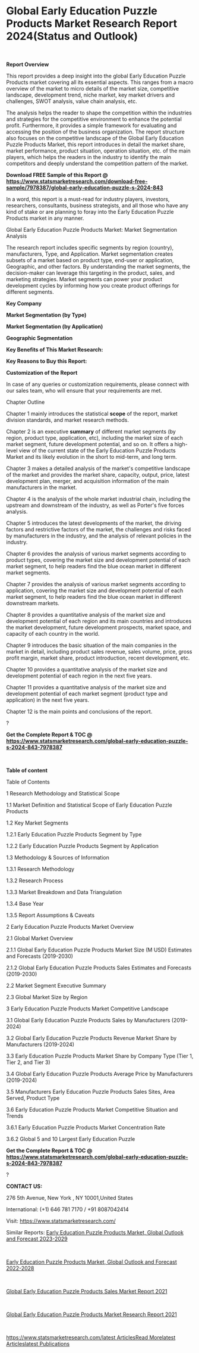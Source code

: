 <h1>Global Early Education Puzzle Products Market Research Report 2024(Status and Outlook)</h1><br/><p><strong>Report Overview</strong></p>
 
 
 
 <p>This report provides a deep insight into the global Early Education Puzzle Products market covering all its essential aspects. This ranges from a macro overview of the market to micro details of the market size, competitive landscape, development trend, niche market, key market drivers and challenges, SWOT analysis, value chain analysis, etc.</p>
 
 
 
 <p>The analysis helps the reader to shape the competition within the industries and strategies for the competitive environment to enhance the potential profit. Furthermore, it provides a simple framework for evaluating and accessing the position of the business organization. The report structure also focuses on the competitive landscape of the Global Early Education Puzzle Products Market, this report introduces in detail the market share, market performance, product situation, operation situation, etc. of the main players, which helps the readers in the industry to identify the main competitors and deeply understand the competition pattern of the market.</p>
 
 
 
 <p><strong>Download FREE Sample of this Report @ <a href="https://www.statsmarketresearch.com/download-free-sample/7978387/global-early-education-puzzle-s-2024-843">https://www.statsmarketresearch.com/download-free-sample/7978387/global-early-education-puzzle-s-2024-843</a></strong></p>
 
 
 
 <p>In a word, this report is a must-read for industry players, investors, researchers, consultants, business strategists, and all those who have any kind of stake or are planning to foray into the Early Education Puzzle Products market in any manner.</p>
 
 
 
 <p>Global Early Education Puzzle Products Market: Market Segmentation Analysis</p>
 
 
 
 <p>The research report includes specific segments by region (country), manufacturers, Type, and Application. Market segmentation creates subsets of a market based on product type, end-user or application, Geographic, and other factors. By understanding the market segments, the decision-maker can leverage this targeting in the product, sales, and marketing strategies. Market segments can power your product development cycles by informing how you create product offerings for different segments.</p>
 
 
 
 <p><strong>Key Company</strong></p>
 
 
 
 <p><strong>Market Segmentation (by Type)</strong></p>
 
 
 
 <p><strong>Market Segmentation (<strong>by Application</strong>)</strong></p>
 
 
 
 <p><strong>Geographic Segmentation</strong></p>
 
 
 
 <p><strong>Key Benefits of This Market Research:</strong></p>
 
 
 
 <p><strong>Key <strong>Reasons to Buy</strong> this Report:</strong></p>
 
 
 
 <p><strong>Customization of the Report</strong></p>
 
 
 
 <p>In case of any queries or customization requirements, please connect with our sales team, who will ensure that your requirements are met.</p>
 
 
 
 <p>Chapter Outline</p>
 
 
 
 <p>Chapter 1 mainly introduces the statistical <strong>scope</strong> of the report, market division standards, and market research methods.</p>
 
 
 
 <p>Chapter 2 is an executive <strong>summary</strong> of different market segments (by region, product type, application, etc), including the market size of each market segment, future development potential, and so on. It offers a high-level view of the current state of the Early Education Puzzle Products Market and its likely evolution in the short to mid-term, and long term.</p>
 
 
 
 <p>Chapter 3 makes a detailed analysis of the market&#39;s competitive landscape of the market and provides the market share, capacity, output, price, latest development plan, merger, and acquisition information of the main manufacturers in the market.</p>
 
 
 
 <p>Chapter 4 is the analysis of the whole market industrial chain, including the upstream and downstream of the industry, as well as Porter&#39;s five forces analysis.</p>
 
 
 
 <p>Chapter 5 introduces the latest developments of the market, the driving factors and restrictive factors of the market, the challenges and risks faced by manufacturers in the industry, and the analysis of relevant policies in the industry.</p>
 
 
 
 <p>Chapter 6 provides the analysis of various market segments according to product types, covering the market size and development potential of each market segment, to help readers find the blue ocean market in different market segments.</p>
 
 
 
 <p>Chapter 7 provides the analysis of various market segments according to application, covering the market size and development potential of each market segment, to help readers find the blue ocean market in different downstream markets.</p>
 
 
 
 <p>Chapter 8 provides a quantitative analysis of the market size and development potential of each region and its main countries and introduces the market development, future development prospects, market space, and capacity of each country in the world.</p>
 
 
 
 <p>Chapter 9 introduces the basic situation of the main companies in the market in detail, including product sales revenue, sales volume, price, gross profit margin, market share, product introduction, recent development, etc.</p>
 
 
 
 <p>Chapter 10 provides a quantitative analysis of the market size and development potential of each region in the next five years.</p>
 
 
 
 <p>Chapter 11 provides a quantitative analysis of the market size and development potential of each market segment (product type and application) in the next five years.</p>
 
 
 
 <p>Chapter 12 is the main points and conclusions of the report.</p>
 
 
 
 <p>? </p>
 
 
 
 <div><b>Get the Complete Report & TOC @ <a href="https://www.statsmarketresearch.com/global-early-education-puzzle-s-2024-843-7978387">https://www.statsmarketresearch.com/global-early-education-puzzle-s-2024-843-7978387</a></b></div>
 
 
 
 <p><br />
 
 <b>Table of content</b></p>
 
 
 
 <p>Table of Contents<br />
 
 1 Research Methodology and Statistical Scope<br />
 
 1.1 Market Definition and Statistical Scope of Early Education Puzzle Products<br />
 
 1.2 Key Market Segments<br />
 
 1.2.1 Early Education Puzzle Products Segment by Type<br />
 
 1.2.2 Early Education Puzzle Products Segment by Application<br />
 
 1.3 Methodology & Sources of Information<br />
 
 1.3.1 Research Methodology<br />
 
 1.3.2 Research Process<br />
 
 1.3.3 Market Breakdown and Data Triangulation<br />
 
 1.3.4 Base Year<br />
 
 1.3.5 Report Assumptions & Caveats<br />
 
 2 Early Education Puzzle Products Market Overview<br />
 
 2.1 Global Market Overview<br />
 
 2.1.1 Global Early Education Puzzle Products Market Size (M USD) Estimates and Forecasts (2019-2030)<br />
 
 2.1.2 Global Early Education Puzzle Products Sales Estimates and Forecasts (2019-2030)<br />
 
 2.2 Market Segment Executive Summary<br />
 
 2.3 Global Market Size by Region<br />
 
 3 Early Education Puzzle Products Market Competitive Landscape<br />
 
 3.1 Global Early Education Puzzle Products Sales by Manufacturers (2019-2024)<br />
 
 3.2 Global Early Education Puzzle Products Revenue Market Share by Manufacturers (2019-2024)<br />
 
 3.3 Early Education Puzzle Products Market Share by Company Type (Tier 1, Tier 2, and Tier 3)<br />
 
 3.4 Global Early Education Puzzle Products Average Price by Manufacturers (2019-2024)<br />
 
 3.5 Manufacturers Early Education Puzzle Products Sales Sites, Area Served, Product Type<br />
 
 3.6 Early Education Puzzle Products Market Competitive Situation and Trends<br />
 
 3.6.1 Early Education Puzzle Products Market Concentration Rate<br />
 
 3.6.2 Global 5 and 10 Largest Early Education Puzzle</p>
 
 
 
 <div><b>Get the Complete Report & TOC @ <a href="https://www.statsmarketresearch.com/global-early-education-puzzle-s-2024-843-7978387">https://www.statsmarketresearch.com/global-early-education-puzzle-s-2024-843-7978387</a></b></div>
 
 
 
 <p>? </p>
 
 
 
 <p><b>CONTACT US:</b><br />
 
 276 5th Avenue, New York , NY 10001,United States<br />
 
 International: (+1) 646 781 7170 / +91 8087042414<br />
 
 Visit: <a href="https://www.statsmarketresearch.com/">https://www.statsmarketresearch.com/</a><br />
 
 Similar Reports: <a href="https://www.statsmarketresearch.com/global-early-education-puzzle-s-2024-843-7978387">Early Education Puzzle Products Market, Global Outlook and Forecast 2023-2029</a><br />
 
 <br />
 
 <a href="https://www.statsmarketresearch.com/global-early-education-puzzle-s-2024-843-7978387">Early Education Puzzle Products Market, Global Outlook and Forecast 2022-2028</a><br />
 
 <br />
 
 <a href="https://www.statsmarketresearch.com/global-early-education-puzzle-s-2024-843-7978387">Global Early Education Puzzle Products Sales Market Report 2021</a><br />
 
 <br />
 
 <a href="https://www.statsmarketresearch.com/global-early-education-puzzle-s-2024-843-7978387">Global Early Education Puzzle Products Market Research Report 2021</a><br />
 
 <br />
 
 <a href="https://gyeongbokgung.com">https://www.statsmarketresearch.com/</a><a href="https://hallyeomaritime.com">latest Articles</a><a href="https://jingwansa.com">Read More</a><a href="https://nguoiviet.jp/">latest Articles</a><a href="https://www.intelmarketresearch.com/">latest Publications</a></p>